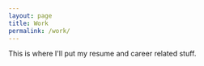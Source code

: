 ```yaml
---
layout: page
title: Work
permalink: /work/
---
```

<p>This is where I'll put my resume and career related stuff.</p>

<object data="/assets/jason_watson_resume.pdf" type="application/pdf" width="100%" height="1025px">